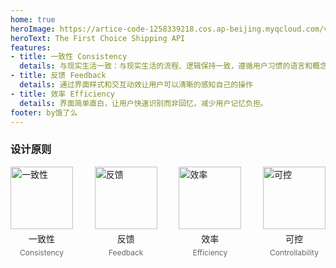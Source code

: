 ```yaml
---
home: true
heroImage: https://artice-code-1258339218.cos.ap-beijing.myqcloud.com/vuepress/element-index.png
heroText: The First Choice Shipping API
features:
- title: 一致性 Consistency
  details: 与现实生活一致：与现实生活的流程、逻辑保持一致，遵循用户习惯的语言和概念
- title: 反馈 Feedback
  details: 通过界面样式和交互动效让用户可以清晰的感知自己的操作
- title: 效率 Efficiency
  details: 界面简单直白，让用户快速识别而非回忆，减少用户记忆负担。
footer: by饿了么
---
```


### 设计原则

<div style="display:flex;justify-content: space-between;padding-bottom:40px">
  <div style="display: flex;flex-direction: column;align-items: center;">
    <img style="width:100px" src="https://artice-code-1258339218.cos.ap-beijing.myqcloud.com/vuepress/consistency.png" alt="一致性">
    <p style="margin:5px">一致性</p>
    <p style="margin:0px;font-size: 12px;color:#666">Consistency</p>
  </div>
  <div style="display: flex;flex-direction: column;align-items: center;">
    <img style="width:100px" src="https://artice-code-1258339218.cos.ap-beijing.myqcloud.com/vuepress/feedback.png" alt="反馈">
    <p style="margin:5px">反馈</p>
    <p style="margin:0px;font-size: 12px;color:#666"> Feedback</p>
  </div>
  <div style="display: flex;flex-direction: column;align-items: center;">
    <img style="width:100px" src="https://artice-code-1258339218.cos.ap-beijing.myqcloud.com/vuepress/efficiency.png" alt="效率">
    <p style="margin:5px">效率</p>
    <p style="margin:0px;font-size: 12px;color:#666">Efficiency</p>
  </div>
  <div style="display: flex;flex-direction: column;align-items: center;">
    <img style="width:100px" src="https://artice-code-1258339218.cos.ap-beijing.myqcloud.com/vuepress/controllability%20%20.png" alt="可控">
    <p style="margin:5px">可控</p>
    <p style="margin:0px;font-size: 12px;color:#666">Controllability</p>
  </div>
</div>
